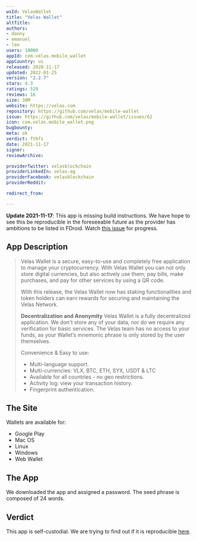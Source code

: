 ```yaml
---
wsId: VelasWallet
title: "Velas Wallet"
altTitle: 
authors:
- danny
- emanuel
- leo
users: 10000
appId: com.velas.mobile_wallet
appCountry: us
released: 2020-11-17
updated: 2022-01-25
version: "2.2.7"
stars: 4.3
ratings: 529
reviews: 16
size: 38M
website: https://velas.com
repository: https://github.com/velas/mobile-wallet
issue: https://github.com/velas/mobile-wallet/issues/62
icon: com.velas.mobile_wallet.png
bugbounty: 
meta: ok
verdict: ftbfs
date: 2021-11-17
signer: 
reviewArchive:

providerTwitter: velasblockchain
providerLinkedIn: velas-ag
providerFacebook: velasblockchain
providerReddit: 

redirect_from:

---
```


**Update 2021-11-17**: This app is missing build instructions. We have hope to
see this be reproducible in the foreseeable future as the provider has ambitions
to be listed in FDroid. Watch
[this issue](https://github.com/velas/mobile-wallet/issues/62) for progress.

## App Description

> Velas Wallet is a secure, easy-to-use and completely free application to manage your cryptocurrency. With Velas Wallet you can not only store digital currencies, but also actively use them; pay bills, make purchases, and pay for other services by using a QR code.
>
> With this release, the Velas Wallet now has staking functionalities and token holders can earn rewards for securing and maintaining the Velas Network.
>
> **Decentralization and Anonymity**
> Velas Wallet is a fully decentralized application. We don't store any of your data, nor do we require any verification for basic services. The Velas team has no access to your funds, as your Wallet’s mnemonic phrase is only stored by the user themselves.
> 
> Convenience & Easy to use:
> - Multi-language support.
> - Multi-currencies: VLX, BTC, ETH, SYX, USDT & LTC
> - Available for all countries - no geo restrictions.
> - Activity log: view your transaction history.
> - Fingerprint authentication.

## The Site

Wallets are available for: 

- Google Play
- Mac OS 
- Linux
- Windows
- Web Wallet

## The App

We downloaded the app and assigned a password. 
The seed phrase is composed of 24 words.

## Verdict

This app is self-custodial. We are trying to find out if it is reproducible [here](https://gitlab.com/walletscrutiny/walletScrutinyCom/-/issues/362).


